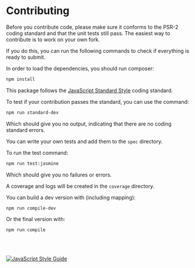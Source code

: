 Contributing
============
  
Before you contribute code, please make sure it conforms to the PSR-2 coding standard and that the unit tests still pass. The easiest way to contribute is to work on your own fork.

If you do this, you can run the following commands to check if everything is ready to submit.


In order to load the dependencies, you should run composer:

```bash
npm install
```


This package follows the [JavaScript Standard Style](hhttps://standardjs.com/) coding standard.

To test if your contribution passes the standard, you can use the command:

```bash
npm run standard-dev
```

Which should give you no output, indicating that there are no coding standard errors.



You can write your own tests and add them to the `spec` directory.

To run the test command:

```bash
npm run test:jasmine
```

Which should give you no failures or errors.

A coverage and logs will be created in the `coverage` directory.


You can build a dev version with (including mapping):

```bash
npm run compile-dev
```

Or the final version with:

```bash
npm run compile
```

<br /><br />


[![JavaScript Style Guide](https://cdn.rawgit.com/feross/standard/master/badge.svg)](https://github.com/feross/standard)
